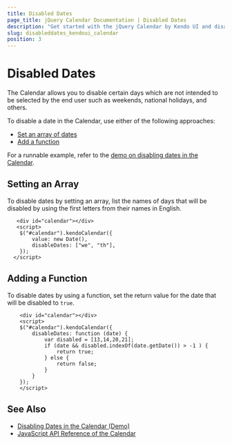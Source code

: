 ```yaml
---
title: Disabled Dates
page_title: jQuery Calendar Documentation | Disabled Dates
description: "Get started with the jQuery Calendar by Kendo UI and disable specific dates in the widget."
slug: disableddates_kendoui_calendar
position: 3
---
```


# Disabled Dates

The Calendar allows you to disable certain days which are not intended to be selected by the end user such as weekends, national holidays, and others.

To disable a date in the Calendar, use either of the following approaches:
* [Set an array of dates](#setting-an-array)
* [Add a function](#adding-a-function)

For a runnable example, refer to the [demo on disabling dates in the Calendar](https://demos.telerik.com/kendo-ui/calendar/disable-dates).

## Setting an Array

To disable dates by setting an array, list the names of days that will be disabled by using the first letters from their names in English.

```dojo
   <div id="calendar"></div>
   <script>
    $("#calendar").kendoCalendar({
		value: new Date(),
		disableDates: ["we", "th"],
	});
  </script>
```

## Adding a Function

To disable dates by using a function, set the return value for the date that will be disabled to `true`.

```dojo
    <div id="calendar"></div>
    <script>
    $("#calendar").kendoCalendar({
        disableDates: function (date) {
            var disabled = [13,14,20,21];
            if (date && disabled.indexOf(date.getDate()) > -1 ) {
                return true;
            } else {
                return false;
            }
        }
	});
    </script>
```

## See Also

* [Disabling Dates in the Calendar (Demo)](https://demos.telerik.com/kendo-ui/calendar/disable-dates)
* [JavaScript API Reference of the Calendar](/api/javascript/ui/calendar)
